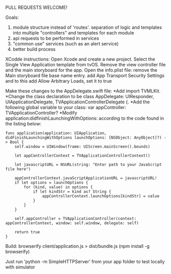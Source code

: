 PULL REQUESTS WELCOME!

Goals:
1. module structure instead of 'routes'. separation of logic and templates into multiple "controllers" and templates for each module
2. api requests to be performed in services
3. "common use" services (such as an alert service)
4. better build process

XCodde instructions:
Open Xcode and create a new project.
Select the Single View Application template from tvOS.
Remove the view controller file and the main storyboard for the app.
Open the info.plist file:
	remove the Main storyboard file base name entry.
	add App Transport Security Settings and to this add Allow Arbitrary Loads, set it to true

Make these changes to the AppDelegate.swift file:
*Add import TVMLKit.
*Change the class declaration to be class AppDelegate: UIResponder, UIApplicationDelegate, TVApplicationControllerDelegate {.
*Add the following global variable to your class: var appController: TVApplicationController?
*Modify application:didfinishLaunchingWithOptions: according to the code found in the listing below:

```
func application(application: UIApplication, didFinishLaunchingWithOptions launchOptions: [NSObject: AnyObject]?) -> Bool {
    self.window = UIWindow(frame: UIScreen.mainScreen().bounds)

    let appControllerContext = TVApplicationControllerContext()

    let javascriptURL = NSURL(string: "Enter path to your JavaScript file here")

    appControllerContext.javaScriptApplicationURL = javascriptURL!
    if let options = launchOptions {
        for (kind, value) in options {
            if let kindStr = kind as? String {
                appControllerContext.launchOptions[kindStr] = value
            }
        }
    }

    self.appController = TVApplicationController(context: appControllerContext, window: self.window, delegate: self)

    return true
}
```

Build: browserify client/application.js > dist/bundle.js (npm install -g browserify)

Just run 'python -m SimpleHTTPServer' from your app folder to test locally with simulator
